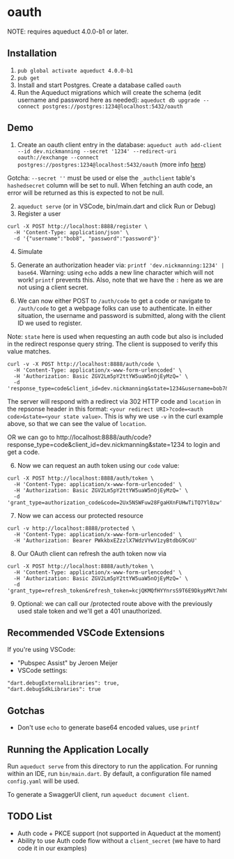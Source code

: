 # oauth

NOTE: requires aqueduct 4.0.0-b1 or later.

## Installation

1. `pub global activate aqueduct 4.0.0-b1`
2. `pub get`
3. Install and start Postgres. Create a database called `oauth`
4. Run the Aqueduct migrations which will create the schema (edit username and password here as needed): `aqueduct db upgrade --connect postgres://postgres:1234@localhost:5432/oauth`

## Demo

1. Create an oauth client entry in the database: `aqueduct auth add-client --id dev.nickmanning --secret '1234' --redirect-uri oauth://exchange --connect postgres://postgres:1234@localhost:5432/oauth` (more info [here](https://aqueduct.io/docs/auth/cli/))

Gotcha: `--secret ''` must be used or else the `_authclient` table's `hashedsecret` column will be set to null. When fetching an auth code, an error will be returned as this is expected to not be null.

2. `aqueduct serve` (or in VSCode, bin/main.dart and click Run or Debug)
3. Register a user

```
curl -X POST http://localhost:8888/register \
  -H 'Content-Type: application/json' \
  -d '{"username":"bob8", "password":"password"}'
```

4. Simulate

5. Generate an authorization header via: `printf 'dev.nickmanning:1234' | base64`. Warning: using `echo` adds a new line character which will not work! `printf` prevents this. Also, note that we have the `:` here as we are not using a client secret.

6. We can now either POST to `/auth/code` to get a code or navigate to `/auth/code` to get a webpage folks can use to authenticate. In either
   situation, the username and password is submitted, along with the client ID we used to register.

Note: `state` here is used when requesting an auth code but also is included in the redirect response query string. The client is supposed to verify this value matches.

```
curl -v -X POST http://localhost:8888/auth/code \
  -H 'Content-Type: application/x-www-form-urlencoded' \
  -H 'Authorization: Basic ZGV2Lm5pY2ttYW5uaW5nOjEyMzQ=' \
  -d 'response_type=code&client_id=dev.nickmanning&state=1234&username=bob7&password=password'
```

The server will respond with a redirect via 302 HTTP code and `location` in the repsonse header in this format: `<your redirect URI>?code=<auth code>&state=<your state value>`. This is why we use `-v` in the curl example above, so that we can see the value of `location`.

OR we can go to http://localhost:8888/auth/code?response_type=code&client_id=dev.nickmanning&state=1234
to login and get a code.

6. Now we can request an auth token using our `code` value:

```
curl -X POST http://localhost:8888/auth/token \
  -H 'Content-Type: application/x-www-form-urlencoded' \
  -H 'Authorization: Basic ZGV2Lm5pY2ttYW5uaW5nOjEyMzQ=' \
  -d 'grant_type=authorization_code&code=2Ux5NSWFuw28FgaHXnFUHwTiTQ7Yl0zw'
```

7. Now we can access our protected resource

```
curl -v http://localhost:8888/protected \
  -H 'Content-Type: application/x-www-form-urlencoded' \
  -H 'Authorization: Bearer PWkkbxEZzzlX7WdzVYwV1zyBtdbG9CoU'
```

8. Our OAuth client can refresh the auth token now via

```
curl -X POST http://localhost:8888/auth/token \
  -H 'Content-Type: application/x-www-form-urlencoded' \
  -H 'Authorization: Basic ZGV2Lm5pY2ttYW5uaW5nOjEyMzQ=' \
  -d 'grant_type=refresh_token&refresh_token=kcjQKMQfHYYnrsS9T6E9DkypMVt7mhCc'
```

9. Optional: we can call our /protected route above with the previously used stale
   token and we'll get a 401 unauthorized.

## Recommended VSCode Extensions

If you're using VSCode:

- "Pubspec Assist" by Jeroen Meijer
- VSCode settings:

```
"dart.debugExternalLibraries": true,
"dart.debugSdkLibraries": true
```

## Gotchas

- Don't use `echo` to generate base64 encoded values, use `printf`

## Running the Application Locally

Run `aqueduct serve` from this directory to run the application. For running within an IDE, run `bin/main.dart`. By default, a configuration file named `config.yaml` will be used.

To generate a SwaggerUI client, run `aqueduct document client`.

## TODO List

- Auth code + PKCE support (not supported in Aqueduct at the moment)
- Ability to use Auth code flow without a `client_secret` (we have to hard code it in our examples)
